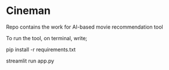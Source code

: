 # Cineman
Repo contains the work for AI-based movie recommendation tool


To run the tool, on terminal, write;

pip install -r requirements.txt

streamlit run app.py


